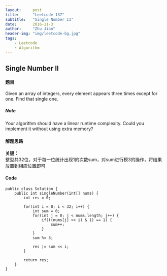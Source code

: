 ```yaml
---
layout:     post
title:      "Leetcode 137"
subtitle:   "Single Number II"
date:       2016-11-3
author:     "Zhu Jian"
header-img: "img/leetcode-bg.jpg"
tags:
    - Leetcode
    - Algorithm
---
```


## Single Number II

#### 题目
Given an array of integers, every element appears three times except for one. Find that single one.

##### Note
Your algorithm should have a linear runtime complexity. Could you implement it without using extra memory?

#### 解题思路
**关键：**  
整型共32位，对于每一位统计出现1的次数sum，对sum进行模3的操作，将结果放置到相应位置即可

#### Code
```
public class Solution {
    public int singleNumber(int[] nums) {
        int res = 0;

        for(int i = 0; i < 32; i++) {
            int sum = 0;
            for(int j = 0; j < nums.length; j++) {
                if(((nums[j] >> i) & 1) == 1) {
                    sum++;
                }
            }
            sum %= 3;

            res |= sum << i;
        }

        return res;
    }
}
```